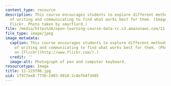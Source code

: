 ```yaml
---
content_type: resource
description: This course encourages students to explore different methods and modes
  of writing and communicating to find what works best for them. (Image courtesy of
  Flickr. Photo taken by smurflord.)
file: /media/https%3A/open-learning-course-data-rc.s3.amazonaws.com/11-225-argumentation-and-communication-fall-2006/1f977ee87736240390182c8ef64f3485_11-225f06.jpg
file_type: image/jpeg
image_metadata:
  caption: This course encourages students to explore different methods and modes
    of writing and communicating to find what works best for them. (Photo by smurflord
    on [Flickr](http://www.flickr.com/).)
  credit: ''
  image-alt: Photograph of pen and computer keyboard.
resourcetype: Image
title: 11-225f06.jpg
uid: 1f977ee8-7736-2403-9018-2c8ef64f3485
---
```

